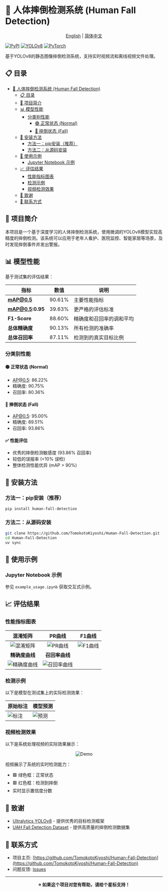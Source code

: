 # 🚨 人体摔倒检测系统 (Human Fall Detection)

<div align="center">

[English](README.md) | [简体中文](README_CN.md)

</div>

[![PyPI](https://img.shields.io/pypi/v/human-fall-detection?style=for-the-badge&logo=pypi&logoColor=white)](https://pypi.org/project/human-fall-detection/)
[![YOLOv8](https://img.shields.io/badge/YOLOv8-00FFFF?style=for-the-badge&logo=yolo&logoColor=black)](https://github.com/ultralytics/ultralytics)
[![PyTorch](https://img.shields.io/badge/PyTorch-EE4C2C?style=for-the-badge&logo=pytorch&logoColor=white)](https://pytorch.org/)

基于YOLOv8的静态图像摔倒检测系统，支持实时视频流和离线视频文件处理。

## 📋 目录

- [🚨 人体摔倒检测系统 (Human Fall Detection)](#-人体摔倒检测系统-human-fall-detection)
  - [📋 目录](#-目录)
  - [🎯 项目简介](#-项目简介)
  - [📊 模型性能](#-模型性能)
    - [分类别性能](#分类别性能)
      - [🟢 正常状态 (Normal)](#-正常状态-normal)
      - [🔴 摔倒状态 (Fall)](#-摔倒状态-fall)
  - [💾 安装方法](#-安装方法)
    - [方法一：pip安装（推荐）](#方法一pip安装推荐)
    - [方法二：从源码安装](#方法二从源码安装)
  - [📖 使用示例](#-使用示例)
    - [Jupyter Notebook 示例](#jupyter-notebook-示例)
  - [📈 评估结果](#-评估结果)
    - [性能指标图表](#性能指标图表)
    - [检测示例](#检测示例)
    - [视频检测效果](#视频检测效果)
  - [🙏 致谢](#-致谢)
  - [📮 联系方式](#-联系方式)

## 🎯 项目简介

本项目是一个基于深度学习的人体摔倒检测系统，使用微调的YOLOv8模型实现高精度的摔倒检测。该系统可以应用于老年人看护、医院监控、智能家居等场景，及时发现摔倒事件并发出警报。

## 📊 模型性能

基于测试集的评估结果：

| 指标             | 数值   | 说明                     |
| ---------------- | ------ | ------------------------ |
| **mAP@0.5**      | 90.61% | 主要性能指标             |
| **mAP@0.5:0.95** | 39.63% | 更严格的评估标准         |
| **F1-Score**     | 88.60% | 精确度和召回率的调和平均 |
| **总体精确度**   | 90.13% | 所有检测的准确率         |
| **总体召回率**   | 87.11% | 检测到的真实目标比例     |

### 分类别性能

#### 🟢 正常状态 (Normal)
- AP@0.5: 86.22%
- 精确度: 90.75%
- 召回率: 80.36%

#### 🔴 摔倒状态 (Fall)
- AP@0.5: 95.00%
- 精确度: 89.51%
- 召回率: 93.86%

#### ✅ 性能评估
- 优秀的摔倒检测敏感度 (93.86% 召回率)
- 较低的误报率 (<10% 误检)
- 整体检测性能优异 (mAP > 90%)


## 💾 安装方法

### 方法一：pip安装（推荐）

```bash
pip install human-fall-detection
```

### 方法二：从源码安装

```bash
git clone https://github.com/TomokotoKiyoshi/Human-Fall-Detection.git
cd Human-Fall-Detection
uv sync
```

## 📖 使用示例

### Jupyter Notebook 示例

参见 `example_usage.ipynb` 获取交互式示例。

## 📈 评估结果

### 性能指标图表

|                                    混淆矩阵                                     |                              PR曲线                              |                            F1曲线                             |
| :-----------------------------------------------------------------------------: | :--------------------------------------------------------------: | :-----------------------------------------------------------: |
| ![混淆矩阵](results/evaluation/test_evaluation/confusion_matrix_normalized.png) |  ![PR曲线](results/evaluation/test_evaluation/BoxPR_curve.png)   | ![F1曲线](results/evaluation/test_evaluation/BoxF1_curve.png) |
|                                 **精确度曲线**                                  |                          **召回率曲线**                          |                                                               |
|        ![精确度曲线](results/evaluation/test_evaluation/BoxP_curve.png)         | ![召回率曲线](results/evaluation/test_evaluation/BoxR_curve.png) |                                                               |

### 检测示例

以下是模型在测试集上的实际检测效果：

| 原始标注                                                          | 模型预测                                                        |
| ----------------------------------------------------------------- | --------------------------------------------------------------- |
| ![标注](results/evaluation/test_evaluation/val_batch0_labels.jpg) | ![预测](results/evaluation/test_evaluation/val_batch0_pred.jpg) |

### 视频检测效果

以下是系统处理视频的实际效果展示：

<div align="center">

![Demo](results/fall_detection/output_demo.gif)

</div>

视频展示了系统的实时检测能力：
- 🟩 绿色框：正常状态
- 🟥 红色框：检测到摔倒
- 实时显示置信度分数


## 🙏 致谢

- [Ultralytics YOLOv8](https://github.com/ultralytics/ultralytics) - 提供优秀的目标检测框架
- [UAH Fall Detection Dataset](https://gram.web.uah.es/data/datasets/fpds/index.html) - 提供高质量的摔倒检测数据集

## 📮 联系方式

- 项目主页: [https://github.com/TomokotoKiyoshi/Human-Fall-Detection](https://github.com/TomokotoKiyoshi/Human-Fall-Detection)
- 问题反馈: [Issues](https://github.com/TomokotoKiyoshi/Human-Fall-Detection/issues)

---

<div align="center">

**⭐ 如果这个项目对您有帮助，请给个星标支持！**

</div>
